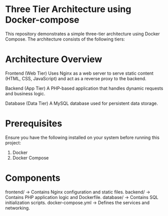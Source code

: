 # Three Tier Architecture using Docker-compose
This repository demonstrates a simple three-tier architecture using Docker Compose. The architecture consists of the following tiers:

# Architecture Overview
Frontend (Web Tier)
Uses Nginx as a web server to serve static content (HTML, CSS, JavaScript) and act as a reverse proxy to the backend.

Backend (App Tier)
A PHP-based application that handles dynamic requests and business logic.

Database (Data Tier)
A MySQL database used for persistent data storage.

# Prerequisites
Ensure you have the following installed on your system before running this project:
1. Docker 
2. Docker Compose 
     
# Components
frontend/ → Contains Nginx configuration and static files.
backend/ → Contains PHP application logic and Dockerfile.
database/ → Contains SQL initialization scripts.
docker-compose.yml → Defines the services and networking.
